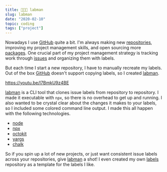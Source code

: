 ```yaml
---
title: 👨🏼‍🔬 labman
slug: labman
date: "2020-02-10"
topic: coding
tags: ["project"]
---
```


Nowadays I use [GitHub][github] quite a bit. I'm always making new [repositories][repos], improving my project management skills, and open sourcing more [packages][packages]. One crucial part of my project management strategy is tracking work through [issues][issues] and organizing them with labels.

But each time I start a new repository, I have to manually recreate my labels. Out of the box [GitHub][github] doesn't support copying labels, so I created [labman][labman].

https://youtu.be/l7BmkU9z4BE

[labman][labman] is a CLI tool that clones issue labels from repository to repository. I made it executable with `npx`, so there is no overhead to get up and running. I also wanted to be crystal clear about the changes it makes to your labels, so I included some colored command line output. I made this all happen with the following technologies.

- [node][node]
- [npx][npx]
- [octokit][octokit]
- [yargs][yargs]
- [chalk][chalk]

So if you spin up a lot of new projects, or just want consistent issue labels across your repositories, give [labman][labman] a shot! I even created my own [labels][labels] repository as a template for the labels I like.

[github]: https://github.com/bradgarropy
[repos]: https://github.com/bradgarropy?tab=repositories
[packages]: https://www.npmjs.com/~bradgarropy
[issues]: https://github.com/issues
[labman]: https://www.npmjs.com/package/labman
[usage]: https://raw.githubusercontent.com/bradgarropy/labman-cli/master/usage.gif
[node]: https://nodejs.org
[npx]: https://www.npmjs.com/package/npx
[octokit]: https://developer.github.com/v3/libraries
[yargs]: https://yargs.js.org
[chalk]: https://github.com/chalk/chalk
[labels]: https://github.com/bradgarropy/labels/labels
